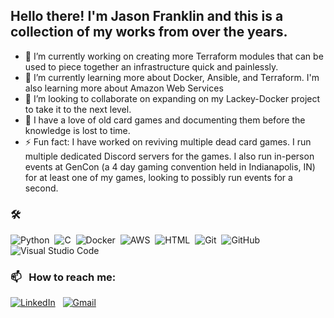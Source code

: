 ## Hello there!  I'm Jason Franklin and this is a collection of my works from over the years.

- 🔭 I’m currently working on creating more Terraform modules that can be used to piece together an infrastructure quick and painlessly.
- 🌱 I’m currently learning more about Docker, Ansible, and Terraform.  I'm also learning more about Amazon Web Services
- 👯 I’m looking to collaborate on expanding on my Lackey-Docker project to take it to the next level.
- 💬 I have a love of old card games and documenting them before the knowledge is lost to time.
- ⚡ Fun fact: I have worked on reviving multiple dead card games.  I run multiple dedicated Discord servers for the games.  I also run in-person events at GenCon (a 4 day gaming convention held in Indianapolis, IN) for at least one of my games, looking to possibly run events for a second.

### 🛠 &nbsp;
![Python](https://img.shields.io/badge/-Python-05122A?style=flat&logo=python)&nbsp;
![C](https://img.shields.io/badge/-C-05122A?style=flat&logo=C&logoColor=A8B9CC)&nbsp;
![Docker](https://img.shields.io/badge/docker-257bd6?style=flat&logo=docker)&nbsp;
![AWS](https://img.shields.io/badge/AWS-232F3E?style=flat&logo=amazonwebservices&logoColor=white)&nbsp;
![HTML](https://img.shields.io/badge/-HTML-05122A?style=flat&logo=HTML5)&nbsp;
![Git](https://img.shields.io/badge/-Git-05122A?style=flat&logo=git)&nbsp;
![GitHub](https://img.shields.io/badge/-GitHub-05122A?style=flat&logo=github)&nbsp;
![Visual Studio Code](https://img.shields.io/badge/-Visual%20Studio%20Code-05122A?style=flat&logo=visual-studio-code&logoColor=007ACC)&nbsp;


### 📫 &nbsp; How to reach me:

<a href="https://www.linkedin.com/in/jason-franklin-15a8b316/"><img alt="LinkedIn" src="https://img.shields.io/badge/linkedin%20-%230077B5.svg?&style=flat&logo=linkedin&logoColor=white"/></a> &nbsp;
<a href="mailto:Jason.Franklin1@gmail.com"><img alt="Gmail" src="https://img.shields.io/badge/Gmail-D14836?style=flat&logo=gmail&logoColor=white" /></a> &nbsp;
